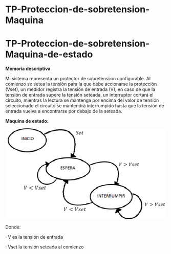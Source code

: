 # TP-Proteccion-de-sobretension-Maquina

# TP-Proteccion-de-sobretension-Maquina-de-estado
**Memoria descriptiva**

Mi sistema representa un protector de sobretensiion configurable. Al comienzo se setea la tensión para la que debe accionarse la protección (Vset), un medidor registra la tensión de entrada (V), en caso de que la tensión de entrada supere la tensión seteada, un interruptor cortará el circuito, mientras la lectura se mantenga por encima del valor de tensión seleccionado el circuito se mantendrá interrumpido hasta que la tensión de entrada vuelva a encontrarse por debajo de la seteada.



**Maquina de estado:**

![](https://github.com/AngelBraschi/TP-Proteccion-de-sobretencion-Maquina-de-estado/blob/master/imgur/Maquina%20de%20estado.png)

Donde:

·     V es la tensión de entrada

·     Vset la tensión seteada al comienzo


